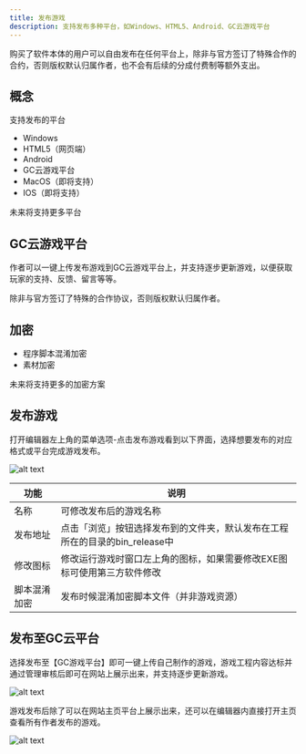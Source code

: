 ```yaml
---
title: 发布游戏
description: 支持发布多种平台，如Windows、HTML5、Android、GC云游戏平台
---
```


购买了软件本体的用户可以自由发布在任何平台上，除非与官方签订了特殊合作的合约，否则版权默认归属作者，也不会有后续的分成付费制等额外支出。

## 概念

支持发布的平台

- Windows
- HTML5（网页端）
- Android
- GC云游戏平台
- MacOS（即将支持）
- IOS（即将支持）

未来将支持更多平台

## GC云游戏平台

作者可以一键上传发布游戏到GC云游戏平台上，并支持逐步更新游戏，以便获取玩家的支持、反馈、留言等等。

除非与官方签订了特殊的合作协议，否则版权默认归属作者。

## 加密

- 程序脚本混淆加密
- 素材加密

未来将支持更多的加密方案

## 发布游戏

打开编辑器左上角的菜单选项-点击发布游戏看到以下界面，选择想要发布的对应格式或平台完成游戏发布。

![alt text](https://cdn.gcw.wiki/gcw/image/zh_hans/getting-started/5.releasegame/image.png)

| 功能         | 说明                                                                        |
| ------------ | --------------------------------------------------------------------------- |
| 名称         | 可修改发布后的游戏名称                                                      |
| 发布地址     | 点击「浏览」按钮选择发布到的文件夹，默认发布在工程所在的目录的bin_release中 |
| 修改图标     | 修改运行游戏时窗口左上角的图标，如果需要修改EXE图标可使用第三方软件修改     |
| 脚本混淆加密 | 发布时候混淆加密脚本文件（并非游戏资源）                                    |

## 发布至GC云平台

选择发布至【GC游戏平台】即可一键上传自己制作的游戏，游戏工程内容达标并通过管理审核后即可在网站上展示出来，并支持逐步更新游戏。

![alt text](https://cdn.gcw.wiki/gcw/image/zh_hans/getting-started/5.releasegame/image-1.png)

游戏发布后除了可以在网站主页平台上展示出来，还可以在编辑器内直接打开主页查看所有作者发布的游戏。

![alt text](https://cdn.gcw.wiki/gcw/image/zh_hans/getting-started/5.releasegame/image-2.png)
